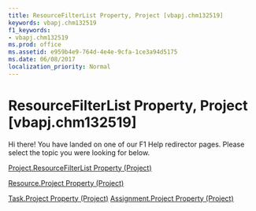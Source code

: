 ```yaml
---
title: ResourceFilterList Property, Project [vbapj.chm132519]
keywords: vbapj.chm132519
f1_keywords:
- vbapj.chm132519
ms.prod: office
ms.assetid: e959b4e9-764d-4e4e-9cfa-1ce3a94d5175
ms.date: 06/08/2017
localization_priority: Normal
---
```



# ResourceFilterList Property, Project [vbapj.chm132519]

Hi there! You have landed on one of our F1 Help redirector pages. Please select the topic you were looking for below.

[Project.ResourceFilterList Property (Project)](http://msdn.microsoft.com/library/d515691a-2f8c-ed61-4844-3a938c658847%28Office.15%29.aspx)

[Resource.Project Property (Project)](http://msdn.microsoft.com/library/6370b925-05a4-fefc-f960-5bb1594a57d8%28Office.15%29.aspx)

[Task.Project Property (Project)](http://msdn.microsoft.com/library/5163b98b-edf2-4e36-6d45-947a7957f341%28Office.15%29.aspx)
[Assignment.Project Property (Project)](http://msdn.microsoft.com/library/a51ccbec-7fd9-f296-6f42-f538992d8973%28Office.15%29.aspx)

